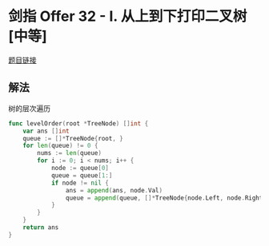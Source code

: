 # 剑指 Offer 32 - I. 从上到下打印二叉树[中等]

[题目链接](https://leetcode-cn.com/problems/cong-shang-dao-xia-da-yin-er-cha-shu-lcof/)

## 解法
树的层次遍历
```go
func levelOrder(root *TreeNode) []int {
    var ans []int
    queue := []*TreeNode{root, }
    for len(queue) != 0 {
        nums := len(queue)
        for i := 0; i < nums; i++ {
            node := queue[0]
            queue = queue[1:]
            if node != nil {
                ans = append(ans, node.Val)
                queue = append(queue, []*TreeNode{node.Left, node.Right}...)
            }
        }
    }
    return ans
}
```